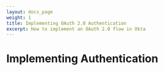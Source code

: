 ```yaml
---
layout: docs_page
weight: 1
title: Implementing OAuth 2.0 Authentication
excerpt: How to implement an OAuth 2.0 flow in Okta
---
```


# Implementing Authentication
